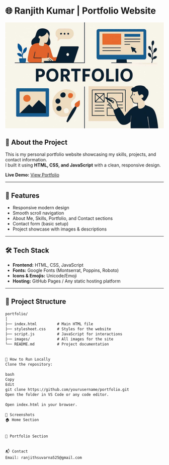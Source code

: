 # 🌐 Ranjith Kumar | Portfolio Website

![Portfolio Screenshot](images/project3.jpg)

## 📌 About the Project
This is my personal portfolio website showcasing my skills, projects, and contact information.  
I built it using **HTML, CSS, and JavaScript** with a clean, responsive design.

**Live Demo:** [View Portfolio](https://your-portfolio-link.com)

---

## 🎯 Features
- Responsive modern design
- Smooth scroll navigation
- About Me, Skills, Portfolio, and Contact sections
- Contact form (basic setup)
- Project showcase with images & descriptions

---

## 🛠️ Tech Stack
- **Frontend:** HTML, CSS, JavaScript
- **Fonts:** Google Fonts (Montserrat, Poppins, Roboto)
- **Icons & Emojis:** Unicode/Emoji
- **Hosting:** GitHub Pages / Any static hosting platform

---

## 📂 Project Structure
```plaintext
portfolio/
│
├── index.html         # Main HTML file
├── stylesheet.css     # Styles for the website
├── script.js          # JavaScript for interactions
├── images/            # All images for the site
└── README.md          # Project documentation


🚀 How to Run Locally
Clone the repository:

bash
Copy
Edit
git clone https://github.com/yourusername/portfolio.git
Open the folder in VS Code or any code editor.

Open index.html in your browser.

📸 Screenshots
🏠 Home Section


💼 Portfolio Section


📬 Contact
Email: ranjithsuvarna525@gmail.com
